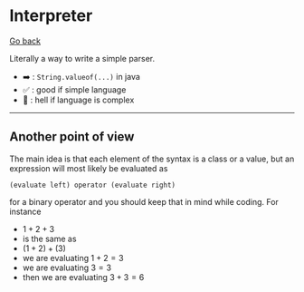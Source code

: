 # Interpreter

[Go back](..)

Literally a way to write a simple parser.

* ➡️ : ``String.valueof(...)`` in java
* ✅ : good if simple language
* 🚫 : hell if language is complex

<hr class="sl">

## Another point of view

The main idea is that each element of the syntax is a class or
a value, but an expression will most likely be evaluated
as

```
(evaluate left) operator (evaluate right)
```

for a binary operator and you
should keep that in mind while coding.
For instance

* $1 + 2 + 3$
* is the same as
* $(1+2) + (3)$
* we are evaluating $1+2 = 3$
* we are evaluating $3 = 3$
* then we are evaluating $3+3=6$
